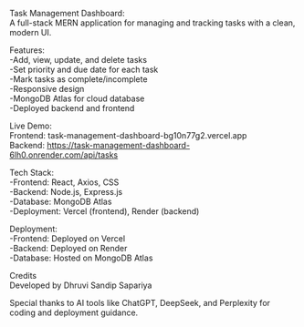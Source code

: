 Task Management Dashboard:<br>
A full-stack MERN application for managing and tracking tasks with a clean, modern UI.

Features:<br>
-Add, view, update, and delete tasks <br>
-Set priority and due date for each task<br>
-Mark tasks as complete/incomplete<br>
-Responsive design<br>
-MongoDB Atlas for cloud database<br>
-Deployed backend and frontend<br>

Live Demo:<br>
Frontend: task-management-dashboard-bg10n77g2.vercel.app<br>
Backend: https://task-management-dashboard-6lh0.onrender.com/api/tasks<br>

Tech Stack:<br>
-Frontend: React, Axios, CSS<br>
-Backend: Node.js, Express.js<br>
-Database: MongoDB Atlas<br>
-Deployment: Vercel (frontend), Render (backend)<br>

Deployment:<br>
-Frontend: Deployed on Vercel<br>
-Backend: Deployed on Render<br>
-Database: Hosted on MongoDB Atlas<br>

Credits<br>
Developed by Dhruvi Sandip Sapariya<br>

Special thanks to AI tools like ChatGPT, DeepSeek, and Perplexity for coding and deployment guidance.
